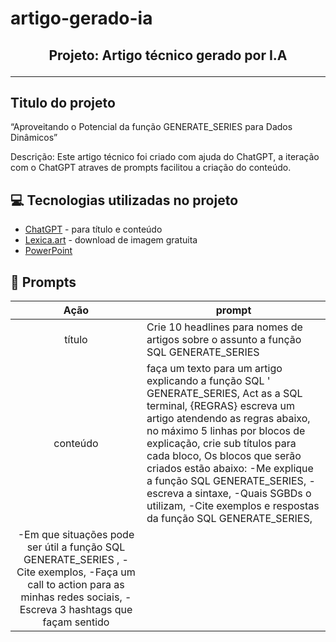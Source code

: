 # artigo-gerado-ia



<h2 align="center">Projeto: Artigo técnico gerado por I.A</h>

____
## Titulo do projeto
<p align="left">
 “Aproveitando o Potencial da função GENERATE_SERIES para Dados Dinâmicos” 
<p>
Descrição: Este artigo técnico foi criado com ajuda do ChatGPT, a iteração com o ChatGPT atraves de prompts facilitou a criação do conteúdo. 

## 💻 Tecnologias utilizadas no projeto

- [ChatGPT](https://chat.openai.com/) - para título e conteúdo
- [Lexica.art](https://lexica.art/) - download de imagem gratuita
- [PowerPoint](https://www.microsoft.com/en/microsoft-365/powerpoint) 

## 📄 Prompts 

|   Ação   | prompt                                                                                                                                                                                                                                                                         |
| :------: | ------------------------------------------------------------------------------------------------------------------------------------------------------------------------------------------------------------------------------------------------------------------------------ |
|  título  | Crie 10 headlines para nomes de artigos sobre o assunto a função SQL GENERATE_SERIES                                                                                                                                                                                                   |
| conteúdo | faça um texto para um artigo explicando a função SQL ' GENERATE_SERIES, Act as a SQL terminal, {REGRAS} escreva um artigo atendendo as regras abaixo, no máximo 5 linhas por blocos de explicação, crie sub títulos para cada bloco, Os blocos que serão criados estão abaixo: -Me explique a função SQL GENERATE_SERIES, -escreva a sintaxe, -Quais SGBDs o utilizam, -Cite exemplos e respostas da função SQL GENERATE_SERIES,  
-Em que situações pode ser útil a função SQL GENERATE_SERIES , -Cite exemplos, -Faça um call to action para as minhas redes sociais, -Escreva 3 hashtags que façam sentido |
